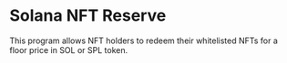 # Solana NFT Reserve

This program allows NFT holders to redeem their whitelisted NFTs for a floor price in SOL or SPL token.
